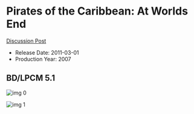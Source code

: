 # Pirates of the Caribbean: At Worlds End

[Discussion Post](https://www.avsforum.com/threads/bass-eq-for-filtered-movies.2995212/post-57017956)

* Release Date: 2011-03-01
* Production Year: 2007

## BD/LPCM 5.1

![img 0](https://i.imgur.com/gaZCsKP.jpg)

![img 1](https://i.imgur.com/6ST3shQ.jpg)

